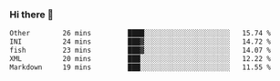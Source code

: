 ### Hi there 👋

<!--
**WShiBin/WShiBin** is a ✨ _special_ ✨ repository because its `README.md` (this file) appears on your GitHub profile.

Here are some ideas to get you started:

- 🔭 I’m currently working on ...
- 🌱 I’m currently learning ...
- 👯 I’m looking to collaborate on ...
- 🤔 I’m looking for help with ...
- 💬 Ask me about ...
- 📫 How to reach me: ...
- 😄 Pronouns: ...
- ⚡ Fun fact: ...
-->

<!--START_SECTION:waka-->

```txt
Other        26 mins         ████░░░░░░░░░░░░░░░░░░░░░   15.74 %
INI          24 mins         ███▓░░░░░░░░░░░░░░░░░░░░░   14.72 %
fish         23 mins         ███▓░░░░░░░░░░░░░░░░░░░░░   14.07 %
XML          20 mins         ███░░░░░░░░░░░░░░░░░░░░░░   12.22 %
Markdown     19 mins         ███░░░░░░░░░░░░░░░░░░░░░░   11.55 %
```

<!--END_SECTION:waka-->
